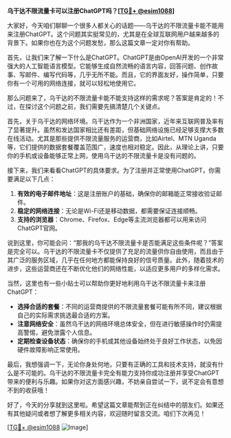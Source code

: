 **乌干达不限流量卡可以注册ChatGPT吗？[[TG💪+ @esim1088](https://t.me/s/esim1088)]**

大家好，今天咱们聊聊一个很多人都关心的话题——乌干达的不限流量卡能不能用来注册ChatGPT。这个问题其实挺常见的，尤其是在全球互联网用户越来越多的背景下。如果你也在为这个问题发愁，那么这篇文章一定对你有帮助。

首先，让我们来了解一下什么是ChatGPT。ChatGPT是由OpenAI开发的一个非常强大的人工智能语言模型。它能够生成自然流畅的语言内容，回答问题、创作故事、写邮件、编写代码等，几乎无所不能。而且，它的界面友好，操作简单，只要你有一个可用的网络连接，就可以轻松地使用它。

那么问题来了，乌干达的不限流量卡能不能支持这样的需求呢？答案是肯定的！不过，在探讨这个问题之前，我们需要先搞清楚几个关键点。

首先，关于乌干达的网络环境。乌干达作为一个非洲国家，近年来互联网普及率有了显著提升。虽然和发达国家相比还有差距，但基础网络设施已经足够支撑大多数在线活动。尤其是那些提供不限流量服务的运营商，比如Airtel、MTN Uganda等，它们提供的数据套餐覆盖范围广，速度也相对稳定。因此，从理论上讲，只要你的手机或设备能够正常上网，使用乌干达的不限流量卡是没有问题的。

接下来，我们来看看ChatGPT的具体要求。为了注册并正常使用ChatGPT，你需要满足以下几点：
1. **有效的电子邮件地址**：这是注册账户的基础，确保你的邮箱能正常接收验证邮件。
2. **稳定的网络连接**：无论是Wi-Fi还是移动数据，都需要保证连接顺畅。
3. **支持的浏览器**：Chrome、Firefox、Edge等主流浏览器都可以用来访问ChatGPT官网。

说到这里，你可能会问：“那我的乌干达不限流量卡是否能满足这些条件呢？”答案是完全可以。乌干达的不限流量卡不仅提供了充足的流量供你自由使用，而且由于其广泛的服务区域，几乎在任何地方都能保持良好的信号质量。此外，随着技术的进步，这些运营商还在不断优化他们的网络性能，以适应更多用户的多样化需求。

当然，这里也有一些小贴士可以帮助你更好地利用乌干达不限流量卡来注册ChatGPT：
- **选择合适的套餐**：不同的运营商提供的不限流量套餐可能有所不同，建议根据自己的实际需求挑选最合适的方案。
- **注意网络安全**：虽然乌干达的网络环境总体安全，但在进行敏感操作时仍需提高警惕，避免泄露个人信息。
- **定期检查设备状态**：确保你的手机或其他设备始终处于良好工作状态，以免因硬件故障影响正常使用。

最后，我想强调一下，无论你身处何地，只要有正确的工具和技术支持，就没有什么是不可能的。乌干达的不限流量卡完全有能力支持你成功注册并享受ChatGPT带来的便利与乐趣。如果你对这方面感兴趣，不妨亲自尝试一下，说不定会有意想不到的收获哦！

好了，今天的分享就到这里啦。希望这篇文章能帮到正在纠结中的朋友们。如果还有其他疑问或者想了解更多相关内容，欢迎随时留言交流。咱们下次再见！

[[TG💪+ @esim1088](https://t.me/s/esim1088) ![Image](https://i.postimg.cc/4NQfJmqS/Snipaste-2025-05-13-00-14-12.png)]